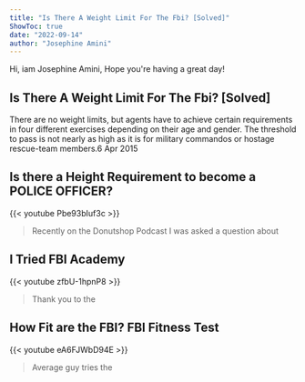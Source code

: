 ```yaml
---
title: "Is There A Weight Limit For The Fbi? [Solved]"
ShowToc: true 
date: "2022-09-14"
author: "Josephine Amini" 
---
```


Hi, iam Josephine Amini, Hope you're having a great day!
## Is There A Weight Limit For The Fbi? [Solved]
There are no weight limits, but agents have to achieve certain requirements in four different exercises depending on their age and gender. The threshold to pass is not nearly as high as it is for military commandos or hostage rescue-team members.6 Apr 2015

## Is there a Height Requirement to become a POLICE OFFICER?
{{< youtube Pbe93bIuf3c >}}
>Recently on the Donutshop Podcast I was asked a question about 

## I Tried FBI Academy
{{< youtube zfbU-1hpnP8 >}}
>Thank you to the 

## How Fit are the FBI? FBI Fitness Test
{{< youtube eA6FJWbD94E >}}
>Average guy tries the 

